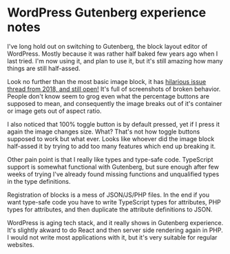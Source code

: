 # WordPress Gutenberg experience notes

I've long hold out on switching to Gutenberg, the block layout editor of WordPress. Mostly because it was rather half baked few years ago when I last tried. I'm now using it, and plan to use it, but it's still amazing how many things are still half-assed.

Look no further than the most basic image block, it has [hilarious issue thread from 2018, and still open!](https://github.com/WordPress/gutenberg/issues/12168) It's full of screenshots of broken behavior. People don't know seem to grog even what the percentage buttons are supposed to mean, and consequently the image breaks out of it's container or image gets out of aspect ratio.

I also noticed that 100% toggle button is by default pressed, yet if I press it again the image changes size. What? That's not how toggle buttons supposed to work but what ever. Looks like whoever did the image block half-assed it by trying to add too many features which end up breaking it.

Other pain point is that I really like types and type-safe code. TypeScript support is somewhat functional with Gutenberg, but sure enough after few weeks of trying I've already found missing functions and unqualified types in the type definitions.

Registration of blocks is a mess of JSON/JS/PHP files. In the end if you want type-safe code you have to write TypeScript types for attributes, PHP types for attributes, and then duplicate the attribute definitions to JSON.

WordPress is aging tech stack, and it really shows in Gutenberg experience. It's slightly akward to do React and then server side rendering again in PHP. I would not write most applications with it, but it's very suitable for regular websites.
